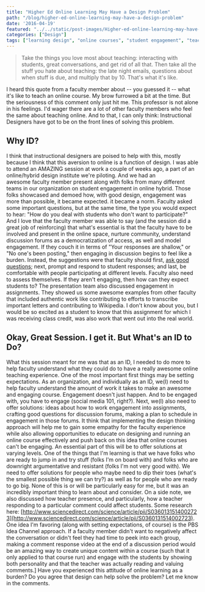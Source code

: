 ```yaml
---
title: "Higher Ed Online Learning May Have a Design Problem"
path: "/blog/higher-ed-online-learning-may-have-a-design-problem"
date: '2016-04-19'
featured: "../../static/post-images/Higher-ed-online-learning-may-have-a-design-problem.png"
categories: ["Design"]
tags: ["learning design", "online courses", "student engagement", "teaching experience"]
---
```


> Take the things you love most about teaching: interacting with students, great conversations, and get rid of all that. Then take all the stuff you hate about teaching: the late night emails, questions about when stuff is due, and multiply that by 10\. That's what it's like.

I heard this quote from a faculty member about -- you guessed it -- what it's like to teach an online course. My brow furrowed a bit at the time. But the seriousness of this comment only just hit me. This professor is not alone in his feelings. I'd wager there are a lot of other faculty members who feel the same about teaching online. And to that, I can only think: Instructional Designers have got to be on the front lines of solving this problem.

## Why ID?

I think that instructional designers are poised to help with this, mostly because I think that this aversion to online is a function of design. I was able to attend an AMAZING session at work a couple of weeks ago, a part of an online/hybrid design institute we're piloting. And we had an awesome faculty member present along with folks from many different teams in our organization on student engagement in online hybrid. Those folks showcased and demoed how, with good design, engagement was more than possible, it became expected. it became a norm. Faculty asked some important questions, but at the same time, the type you would expect to hear: "How do you deal with students who don't want to participate?" And I love that the faculty member was able to say (and the session did a great job of reinforcing) that what's essential is that the faculty have to be involved and present in the online space, nurture community, understand discussion forums as a democratization of access, as well and model engagement. If they couch it in terms of "Your responses are shallow," or "No one's been posting," then engaging in discussion begins to feel like a burden. Instead, the suggestions were that faculty should first, [ask good questions](/blog/discussion-forums-in-the-online-space/); next, prompt and respond to student responses; and last, be comfortable with people participating at different levels. Faculty also need to assess themselves. If they aren't engaging, then how can they expect students to? The presentation team also discussed engagement in assignments. They showed us some awesome examples from other faculty that included authentic work like contributing to efforts to transcribe important letters and contributing to Wikipedia. I don't know about you, but I would be so excited as a student to know that this assignment for which I was receiving class credit, was also work that went out into the real world.

## Okay, Great Session. I get it. But What's an ID to Do?

What this session meant for me was that as an ID, I needed to do more to help faculty understand what they could do to have a really awesome online teaching experience. One of the most important first things may be setting expectations. As an organization, and individually as an ID, we(I) need to help faculty understand the amount of work it takes to make an awesome and engaging course. Engagement doesn't just happen. And to be engaged with, you have to engage (social media 101, right?). Next, we(I) also need to offer solutions: ideas about how to work engagement into assignments, crafting good questions for discussion forums, making a plan to schedule in engagement in those forums. It think that implementing the design thinking approach will help me to gain some empathy for the faculty experience while also allowing opportunities to educate on designing and running an online course effectively and push back on this idea that online courses can't be engaging. An essential part of this will be to offer solutions at varying levels. One of the things that I'm learning is that we have folks who are ready to jump in and try stuff (folks I'm on board with) and folks who are downright argumentative and resistant (folks I'm not very good with). We need to offer solutions for people who maybe need to dip their toes (what's the smallest possible thing we can try?) as well as for people who are ready to go big. None of this is or will be particularly easy for me, but it was an incredibly important thing to learn about and consider. On a side note, we also discussed how teacher presence, and particularly, how a teacher responding to a particular comment could affect students. Some research here: [http://www.sciencedirect.com/science/article/pii/S0360131514002723](http://www.sciencedirect.com/science/article/pii/S0360131514002723). One idea I'm favoring (along with setting expectations, of course) is the PBS Idea Channel approach. If a faculty member didn't want to negatively affect the conversation or didn't feel they had time to peek into each group, making a comment response video at the end of a discussion period would be an amazing way to create unique content within a course (such that it only applied to that course run) and engage with the students by showing both personality and that the teacher was actually reading and valuing comments.] Have you experienced this attitude of online learning as a burden? Do you agree that design can help solve the problem? Let me know in the comments.
